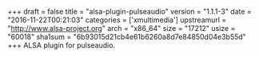 +++
draft = false
title = "alsa-plugin-pulseaudio"
version = "1.1.1-3"
date = "2016-11-22T00:21:03"
categories = ['xmultimedia']
upstreamurl = "http://www.alsa-project.org"
arch = "x86_64"
size = "17212"
usize = "60018"
sha1sum = "6b93015d21cb4e61b6260a8d7e84850d04e3b55d"
+++
ALSA plugin for pulseaudio.
